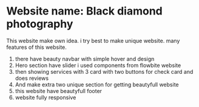 # Website name: Black diamond photography

This website make own idea. i try best to make unique website. many features of this website.

1. there have beauty navbar with simple hover and design
2. Hero section have slider i used components from flowbite website
3. then showing services with 3 card with two buttons for check card and does reviews
4. And make extra two unique section for getting beautyfull website
5. this website have beautyfull footer
6. website fully responsive